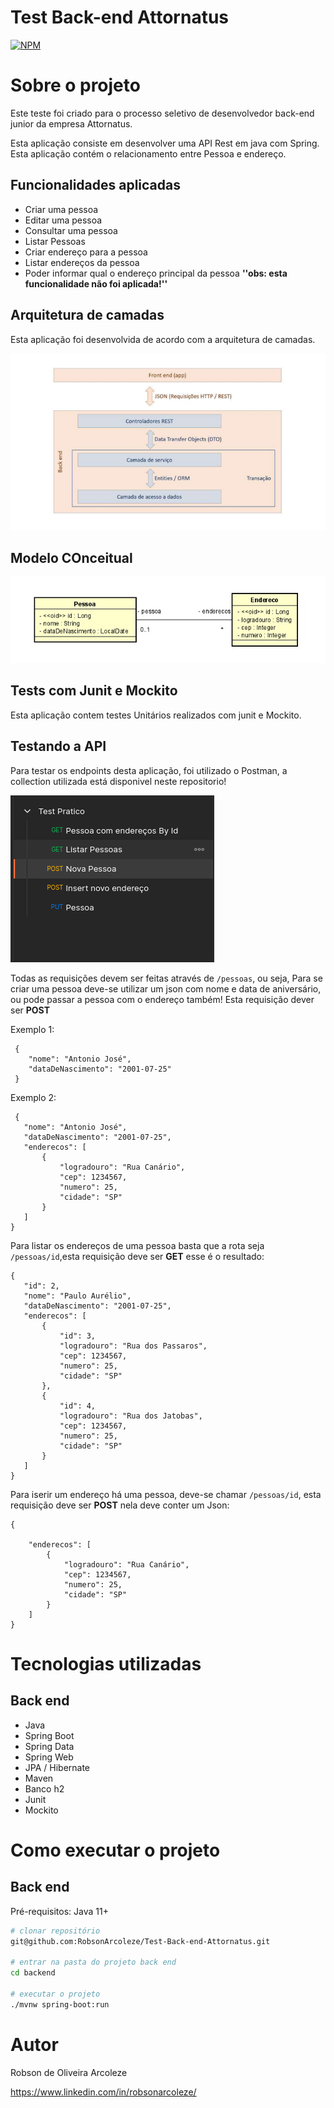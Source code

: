 # Test Back-end Attornatus 
[![NPM](https://img.shields.io/npm/l/react)](https://github.com/devsuperior/sds1-wmazoni/blob/master/LICENSE) 

# Sobre o projeto

Este teste foi criado para o processo seletivo de desenvolvedor back-end junior da empresa Attornatus.

Esta aplicação consiste em desenvolver uma API Rest em java com Spring. Esta aplicação contém o relacionamento entre Pessoa e endereço.


## Funcionalidades aplicadas

- Criar uma pessoa
- Editar uma pessoa
- Consultar uma pessoa
- Listar Pessoas
- Criar endereço para a pessoa
- Listar endereços da pessoa
- Poder informar qual o endereço principal da pessoa     **''obs: esta funcionalidade não foi aplicada!''**

## Arquitetura de camadas

Esta aplicação foi desenvolvida de acordo com a arquitetura de camadas.

![Arquitetura](https://github.com/RobsonArcoleze/Test-Back-end-Attornatus/blob/main/img/ArquiteturaCamadas.png)

## Modelo COnceitual

![Modelo conceitual](https://github.com/RobsonArcoleze/Test-Back-end-Attornatus/blob/main/img/modeloConceitualjpeg)

## Tests com Junit e Mockito

Esta aplicação contem testes Unitários realizados com junit e Mockito.

## Testando a API

Para testar os endpoints desta aplicação, foi utilizado o Postman, a collection utilizada está disponivel neste repositorio!

![Postman](https://github.com/RobsonArcoleze/Test-Back-end-Attornatus/blob/main/img/CollectionPostman.png)

Todas as requisições devem ser feitas através de ```/pessoas```, ou seja, Para se criar uma pessoa deve-se utilizar um json com nome e data de aniversário, ou pode passar a pessoa 
com o endereço também! Esta requisição dever ser **POST**

Exemplo 1:

```
 {
    "nome": "Antonio José",
    "dataDeNascimento": "2001-07-25"
 }
 ```
 
 Exemplo 2:
 
 ```
  {
    "nome": "Antonio José",
    "dataDeNascimento": "2001-07-25",
    "enderecos": [
        {
            "logradouro": "Rua Canário",
            "cep": 1234567,
            "numero": 25,
            "cidade": "SP"
        }
    ]
 }
 ```
 
 Para listar os endereços de uma pessoa basta que a rota seja ```/pessoas/id```,esta requisição deve ser **GET** esse é o resultado:
 
 ```
 {
    "id": 2,
    "nome": "Paulo Aurélio",
    "dataDeNascimento": "2001-07-25",
    "enderecos": [
        {
            "id": 3,
            "logradouro": "Rua dos Passaros",
            "cep": 1234567,
            "numero": 25,
            "cidade": "SP"
        },
        {
            "id": 4,
            "logradouro": "Rua dos Jatobas",
            "cep": 1234567,
            "numero": 25,
            "cidade": "SP"
        }
    ]
}
```

Para iserir um endereço há uma pessoa, deve-se chamar ```/pessoas/id```, esta requisição deve ser **POST** nela deve conter um Json:

```
{
    
    "enderecos": [
        {
            "logradouro": "Rua Canário",
            "cep": 1234567,
            "numero": 25,
            "cidade": "SP"
        }
    ]
}
```

# Tecnologias utilizadas
## Back end
- Java
- Spring Boot
- Spring Data
- Spring Web
- JPA / Hibernate
- Maven
- Banco h2
- Junit
- Mockito


# Como executar o projeto

## Back end
Pré-requisitos: Java 11+

```bash
# clonar repositório
git@github.com:RobsonArcoleze/Test-Back-end-Attornatus.git

# entrar na pasta do projeto back end
cd backend

# executar o projeto
./mvnw spring-boot:run
```
# Autor

Robson de Oliveira Arcoleze

https://www.linkedin.com/in/robsonarcoleze/

